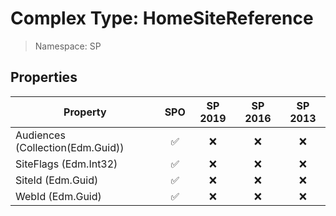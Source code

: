 # Complex Type: HomeSiteReference

> Namespace: SP

## Properties

Property | SPO | SP 2019 | SP 2016 | SP 2013
----------|:---:|:-------:|:-------:|:-------:
Audiences (Collection(Edm.Guid)) | ✅ | ❌ | ❌ | ❌
SiteFlags (Edm.Int32) | ✅ | ❌ | ❌ | ❌
SiteId (Edm.Guid) | ✅ | ❌ | ❌ | ❌
WebId (Edm.Guid) | ✅ | ❌ | ❌ | ❌